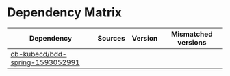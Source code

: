 # Dependency Matrix

Dependency | Sources | Version | Mismatched versions
---------- | ------- | ------- | -------------------
[cb-kubecd/bdd-spring-1593052991](https://github.com/cb-kubecd/bdd-spring-1593052991.git) |  | []() | 
